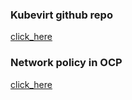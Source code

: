 ### Kubevirt github repo 

[click_here](https://github.com/kubevirt/kubevirt.git)

### Network policy in OCP 

[click_here](https://kubernetes.io/docs/concepts/services-networking/network-policies/)

